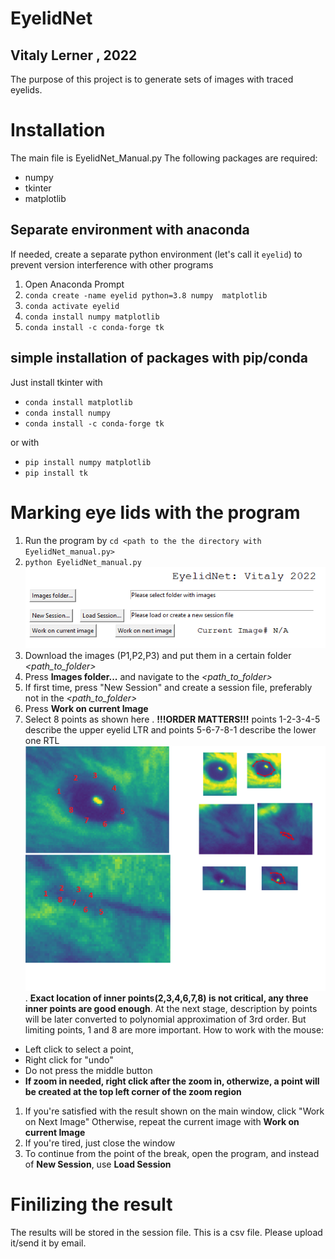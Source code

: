 # EyelidNet
## Vitaly Lerner , 2022

The purpose of this project is to generate sets of images with traced eyelids. 

# Installation
The main file is EyelidNet_Manual.py
The following packages are required:
- numpy
- tkinter
- matplotlib
## Separate environment with anaconda
If needed, create a separate python environment (let's call it `eyelid`) to prevent version interference with other programs

1. Open  Anaconda Prompt 
2. `conda create -name eyelid python=3.8 numpy  matplotlib`
3. `conda activate eyelid`
4. `conda install numpy matplotlib`
5. `conda install -c conda-forge tk`

## simple installation of packages with pip/conda
Just install tkinter with 
- `conda install matplotlib`
- `conda install numpy`
- `conda install -c conda-forge tk`

or with

- `pip install numpy matplotlib`
- `pip install tk`


# Marking eye lids with the program
1. Run the program by 
`cd <path to the the directory with EyelidNet_manual.py>`
1. `python EyelidNet_manual.py`
![explanation image](Explanation2.png)
1. Download the images (P1,P2,P3) and put them in a certain folder *<path_to_folder>*
1. Press **Images folder...** and navigate to the *<path_to_folder>*
1. If first time, press "New Session" and create a session file, preferably not in the *<path_to_folder>*
1. Press **Work on current Image**
1. Select 8 points as shown here . **!!!ORDER MATTERS!!!** 
points 1-2-3-4-5 describe the upper eyelid  LTR and points 5-6-7-8-1 describe  the lower one RTL
![explanation image](Explanation.png). 
**Exact location of inner points(2,3,4,6,7,8) is not critical, any three inner points are good enough**. At the next stage, description by points will be later converted to polynomial approximation of 3rd order. But limiting points, 1 and 8 are more important.
How to work with the mouse:
- Left click to select a point, 
- Right click for "undo"
- Do not press the middle button
- **If zoom in needed, right click after the zoom in, otherwize, a point will be created at the top left corner of the zoom region**
1. If you're satisfied with the result shown on the main window, click "Work on Next Image"
Otherwise, repeat the current image with **Work on current Image**
1. If you're tired, just close the window
1. To continue from the point of the break, open the program, and instead of **New Session**, use **Load Session**

# Finilizing the result
The results will be stored in the session file. This is a csv file. Please upload it/send it by email.

